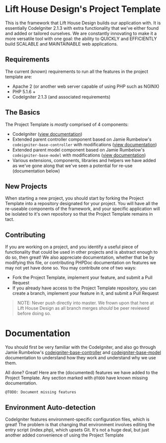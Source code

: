 Lift House Design's Project Template
====================================

This is the framework that Lift House Design builds our application with. It is essentially CodeIgniter 2.1.3 with extra functionality that we've either found and added or tailored ourselves. We are constantly innovating to make it a more versatile tool with one goal: the ability to QUICKLY and EFFICIENTLY build SCALABLE and MAINTAINABLE web applications.

Requirements
------------

The current (known) requirements to run all the features in the project template are:

* Apache 2 (or another web server capable of using PHP such as NGINX)
* PHP 5.1.6 +
* CodeIgniter 2.1.3 (and associated requirements)

The Basics
----------

The Project Template is *mostly* comprised of 4 components:

* CodeIgniter ([view documentation][codeigniter-docs])
* Extended parent controller component based on Jamie Rumbelow's `codeigniter-base-controller` with modifications ([view documentation][controller-docs])
* Extended parent model component based on Jamie Rumbelow's `codeigniter-base-model` with modifications ([view documentation][model-docs])
* Various extensions, components, libraries and helpers we have added as we've gone along that we've seen a potential for re-use (documentation below)

New Projects
------------

When starting a new project, you should start by forking the Project Template into a repository designated for your project. You will have all the re-useable components of the framework, and your specific application will be isolated to it's own repository so that the Project Template remains in tact.

Contributing
------------

If you are working on a project, and you identify a useful piece of functionality that could be used in other projects and is abstract enough to do so, then great! We also appreciate documentation, whether that be by modifying this file, or contributing PHPDoc documentation on features we may not yet have done so. You may contribute one of two ways:

 * Fork the Project Template, implement your feature, and submit a Pull Request
 * If you already have access to the Project Template repository, you can create a branch, implement your feature in it, and submit a Pull Request

 > NOTE: Never push directly into master. We frown upon that here at Lift
 > House Design as all branch merges *should* be peer reviewed before doing so.

 Documentation
 =============

 You should first be very familiar with the CodeIgniter, and also go through Jamie Rumbelow's [codeigniter-base-controller][controller-docs] and [codeigniter-base-model][model-docs] documentation to understand how they work and understand why we use them.

 All done? Great! Here are the (documented) features we have added to the Project Template. Any section marked with `@TODO` have known missing documentation.

 `@TODO: Document missing features`

 Environment Auto-detection
 --------------------------

 CodeIgniter features environment-specific configuration files, which is great! The problem is that changing that environment involves editing the entry script (index.php), which upsets Git. It's not a huge deal, but just another added convenience of using the Project Template

 


[codeigniter-docs]:https://ellislab.com/codeigniter/user-guide/
[controller-docs]:https://github.com/jamierumbelow/codeigniter-base-controller
[model-docs]:https://github.com/jamierumbelow/codeigniter-base-model